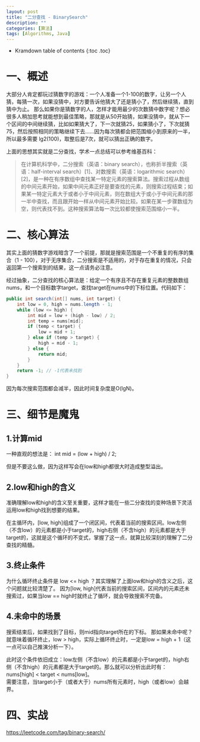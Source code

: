 ```yaml
---
layout: post
title: "二分查找 - BinarySearch"
description: ""
categories: [算法]
tags: [Algorithms, Java]
---
```


* Kramdown table of contents
{:toc .toc}

# 一、概述
大部分人肯定都玩过猜数字的游戏：一个人准备一个1-100的数字，让另一个人猜，每猜一次，如果没猜中，对方要告诉他猜大了还是猜小了，然后继续猜，直到猜中为止。
那么如果你是猜数字的人，怎样才能用最少的次数猜中数字呢？想必很多人稍加思考就能想到最佳策略，那就是从50开始猜，如果没猜中，就从下一个区间的中间继续猜，比如如果猜大了，下一次就猜25，如果猜小了，下次就猜75，然后按照相同的策略继续下去……因为每次猜都会把范围缩小到原来的一半，所以最多需要 lg2(100)，取整后是7次，就可以猜出正确的数字。

上面的思想其实就是二分查找，学术一点总结可以参考维基百科：
> 在计算机科学中，二分搜索（英语：binary search），也称折半搜索（英语：half-interval search）[1]、对数搜索（英语：logarithmic search）[2]，是一种在有序数组中查找某一特定元素的搜索算法。搜索过程从数组的中间元素开始，如果中间元素正好是要查找的元素，则搜索过程结束；如果某一特定元素大于或者小于中间元素，则在数组大于或小于中间元素的那一半中查找，而且跟开始一样从中间元素开始比较。如果在某一步骤数组为空，则代表找不到。这种搜索算法每一次比较都使搜索范围缩小一半。


# 二、核心算法
其实上面的猜数字游戏暗含了一个前提，那就是搜索范围是一个不重复的有序的集合（1 - 100），对于无序集合，二分搜索是不适用的，对于存在重复的情况，只会返回第一个搜索到的结果，这一点请务必注意。

经过抽象，二分查找的核心算法是：给定一个有序且不存在重复元素的整数数组nums，和一个目标数字target，查找target在nums中的下标位置。代码如下：

```java
public int search(int[] nums, int target) {
    int low = 0, high = nums.length - 1;
    while (low <= high) {
        int mid = low + (high - low) / 2;
        int temp = nums[mid];
        if (temp < target) {
            low = mid + 1;
        } else if (temp > target) {
            high = mid - 1;
        } else {
            return mid;
        }
    }
    return -1; // -1代表未找到
}
```

因为每次搜索范围都会减半，因此时间复杂度是O(lgN)。

# 三、细节是魔鬼
## 1.计算mid
一种直观的想法是： int mid = (low + high) / 2;

但是不要这么做，因为这样写会在low和high都很大时造成整型溢出。

## 2.low和high的含义
准确理解low和high的含义至关重要，这样才能在一些二分查找的变种场景下灵活运用low和high找到想要的结果。

在主循环内，[low, high]组成了一个闭区间，代表着当前的搜索区间。low左侧（不含low）的元素都是小于target的，high右侧（不含high）的元素都是大于target的，这就是这个循环的不变式，掌握了这一点，就算比较深刻的理解了二分查找的精髓。

## 3.终止条件
为什么循环终止条件是 low <= high ？其实理解了上面low和high的含义之后，这个问题就比较清楚了。
因为[low, high]代表当前的搜索区间，区间内的元素还未搜索过，如果当low == high时就终止了循环，就会导致搜索不完备。

## 4.未命中的场景
搜索结束后，如果找到了目标，则mid指向target所在的下标。
那如果未命中呢？就意味着循环终止，low > high，实际上循环终止时，一定是low = high + 1（这一点可以自己推演分析一下）。

此时这个条件依旧成立：low左侧（不含low）的元素都是小于target的，high右侧（不含high）的元素都是大于target的。那么就可以分析出此时有：nums[high] < target < nums[low]。  
需要注意，当target小于（或者大于）nums所有元素时，high（或者low）会越界。

# 四、实战
https://leetcode.com/tag/binary-search/